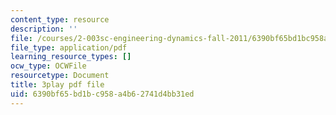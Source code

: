 ```yaml
---
content_type: resource
description: ''
file: /courses/2-003sc-engineering-dynamics-fall-2011/6390bf65bd1bc958a4b62741d4bb31ed_Fo-Y6kEMURk.pdf
file_type: application/pdf
learning_resource_types: []
ocw_type: OCWFile
resourcetype: Document
title: 3play pdf file
uid: 6390bf65-bd1b-c958-a4b6-2741d4bb31ed
---
```

